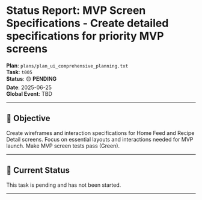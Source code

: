 # Status Report: MVP Screen Specifications - Create detailed specifications for priority MVP screens

**Plan**: `plans/plan_ui_comprehensive_planning.txt`  
**Task**: `t005`  
**Status**: 🟡 **PENDING**  
**Date**: 2025-06-25  
**Global Event**: TBD

---

## 🎯 **Objective**

Create wireframes and interaction specifications for Home Feed and Recipe Detail screens. Focus on essential layouts and interactions needed for MVP launch. Make MVP screen tests pass (Green).

---

## 🚧 **Current Status**

This task is pending and has not been started.

--- 